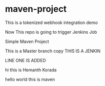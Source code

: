 # maven-project

This is a tokenized webhook integration demo

Now This repo is going to trigger Jenkins Job

Simple Maven Project

This is a Master branch copy
THIS IS A JENKIN

LINE ONE IS ADDED

hi this is Hemanth Korada

hello world this is maven
